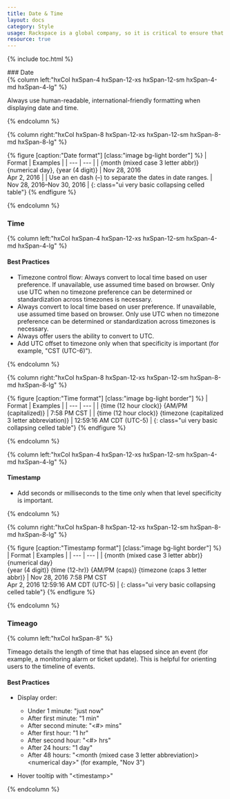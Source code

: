 ```yaml
---
title: Date & Time
layout: docs
category: Style
usage: Rackspace is a global company, so it is critical to ensure that we represent time as clearly and consistently as possible to our customers.
resource: true
---
```


{% include toc.html %}

<section class="static-section"  markdown="1">
### Date

<div class="hxRow">
{% column left:"hxCol hxSpan-4 hxSpan-12-xs hxSpan-12-sm hxSpan-4-md hxSpan-4-lg" %}

Always use human-readable, international-friendly formatting when displaying date and time.

{% endcolumn %}

{% column right:"hxCol hxSpan-8 hxSpan-12-xs hxSpan-12-sm hxSpan-8-md hxSpan-8-lg" %}

{% figure [caption:"Date format"] [class:"image bg-light border"] %}
| Format | Examples |
| --- | --- |
| {month (mixed case 3 letter abbr)} {numerical day}, {year (4 digit)} | Nov 28, 2016<br/>Apr 2, 2016 |
| Use an en dash (&ndash;) to separate the dates in date ranges. | Nov 28, 2016&ndash;Nov 30, 2016 |
{: class="ui very basic collapsing celled table"}
{% endfigure %}

{% endcolumn %}
</div>
</section>

<section class="static-section"  markdown="1">

### Time

<div class="hxRow" markdown="1">
{% column left:"hxCol hxSpan-4 hxSpan-12-xs hxSpan-12-sm hxSpan-4-md hxSpan-4-lg" %}

#### Best Practices

-   Timezone control flow: Always convert to local time based on user
    preference. If unavailable, use assumed time based on browser. Only use
    UTC when no timezone preference can be determined or standardization
    across timezones is necessary.
-   Always convert to local time based on user preference. If unavailable, use
    assumed time based on browser. Only use UTC when no timezone preference can
    be determined or standardization across timezones is necessary.
-   Always offer users the ability to convert to UTC.
-   Add UTC offset to timezone only when that specificity is important (for
    example, "CST (UTC-6)").

{% endcolumn %}

{% column right:"hxCol hxSpan-8 hxSpan-12-xs hxSpan-12-sm hxSpan-8-md hxSpan-8-lg" %}

{% figure [caption:"Time format"] [class:"image bg-light border"] %}
| Format | Examples |
| --- | --- |
| {time (12 hour clock)} {AM/PM (capitalized)} | 7:58 PM CST |
| {time (12 hour clock)} {timezone (capitalized 3 letter abbreviation)} | 12:59:16 AM CDT (UTC-5) |
{: class="ui very basic collapsing celled table"}
{% endfigure %}

{% endcolumn %}
</div>
</section>


<section class="static-section">

<div class="hxRow" markdown="1">
{% column left:"hxCol hxSpan-4 hxSpan-12-xs hxSpan-12-sm hxSpan-4-md hxSpan-4-lg" %}

#### Timestamp
-   Add seconds or milliseconds to the time only when that level specificity is
    important.

{% endcolumn %}

{% column right:"hxCol hxSpan-8 hxSpan-12-xs hxSpan-12-sm hxSpan-8-md hxSpan-8-lg" %}

{% figure [caption:"Timestamp format"] [class:"image bg-light border"] %}
| Format | Examples |
| --- | --- |
| {month (mixed case 3 letter abbr)} {numerical day}<br>{year (4 digit)} {time (12-hr)} {AM/PM (caps)} {timezone (caps 3 letter abbr)} | Nov 28, 2016 7:58 PM CST<br/>Apr 2, 2016 12:59:16 AM CDT (UTC-5) |
{: class="ui very basic collapsing celled table"}
{% endfigure %}

{% endcolumn %}
</div>
</section>


<section class="static-section"  markdown="1">

### Timeago

<div class="hxRow" markdown="1">
{% column left:"hxCol hxSpan-8" %}

Timeago details the length of time that has elapsed since an event (for
example, a monitoring alarm or ticket update). This is helpful for orienting
users to the timeline of events.

#### Best Practices

-   Display order:

    -   Under 1 minute: "just now"
    -   After first minute: "1 min"
    -   After second minute: "\<#\> mins"
    -   After first hour: "1 hr"
    -   After second hour: "\<#\> hrs"
    -   After 24 hours: "1 day"
    -   After 48 hours: "\<month (mixed case 3 letter abbreviation)\> \<numerical day\>" (for example, "Nov 3")
-   Hover tooltip with "\<timestamp\>"

{% endcolumn %}

</div>
